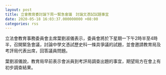 ```yaml
---
layout: post
title: 立會教育委討論下周一緊急會議　討論文憑試試題事宜
date: 2020-05-18 16:03:37.000000000 +08:00
categories: rss
---
```


立法會教育事務委員會主席葉劉淑儀表示，委員會將於下星期一下午2時半至4時半，召開緊急會議，討論中學文憑試歷史科一條具爭議的試題，並會邀請教育局及考評局代表出席，回答議員問題。

葉劉淑儀說，教育局早前表示會派員到考評局調查出題的事宜，期望局方在會上有初步調查結果。
